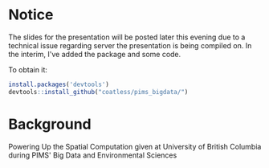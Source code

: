 # Notice
The slides for the presentation will be posted later this evening due to a technical issue regarding server the presentation is being compiled on. In the interim, I've added the package and some code.

To obtain it:
```r
install.packages('devtools')
devtools::install_github("coatless/pims_bigdata/")
```

# Background
Powering Up the Spatial Computation given at University of British Columbia during PIMS' Big Data and Environmental Sciences
